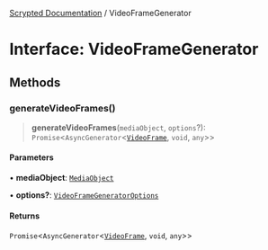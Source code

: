 [Scrypted Documentation](../globals.md) / VideoFrameGenerator

# Interface: VideoFrameGenerator

## Methods

### generateVideoFrames()

> **generateVideoFrames**(`mediaObject`, `options`?): `Promise`\<`AsyncGenerator`\<[`VideoFrame`](VideoFrame.md), `void`, `any`\>\>

#### Parameters

• **mediaObject**: [`MediaObject`](MediaObject.md)

• **options?**: [`VideoFrameGeneratorOptions`](VideoFrameGeneratorOptions.md)

#### Returns

`Promise`\<`AsyncGenerator`\<[`VideoFrame`](VideoFrame.md), `void`, `any`\>\>
